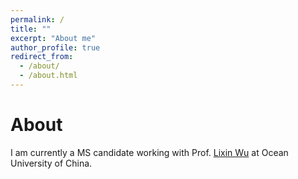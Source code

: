 ```yaml
---
permalink: /
title: ""
excerpt: "About me"
author_profile: true
redirect_from: 
  - /about/
  - /about.html
---
```

About
======
I am currently a MS candidate working with Prof. [Lixin Wu](http://lwu.qnlm.ac) at Ocean University of China.
